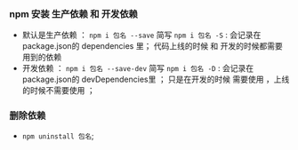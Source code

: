 ### npm 安装 生产依赖 和 开发依赖 
- 默认是生产依赖 ： `npm i 包名 --save` 简写 `npm i 包名 -S` : 会记录在package.json的 dependencies 里； 代码上线的时候 和 开发的时候都需要用到的依赖 
- 开发依赖 ： `npm i 包名 --save-dev` 简写 `npm i 包名 -D` : 会记录在package.json的 devDependencies里 ； 只是在开发的时候 需要使用 ，上线的时候不需要使用 ；

### 删除依赖  
- `npm uninstall 包名`;
